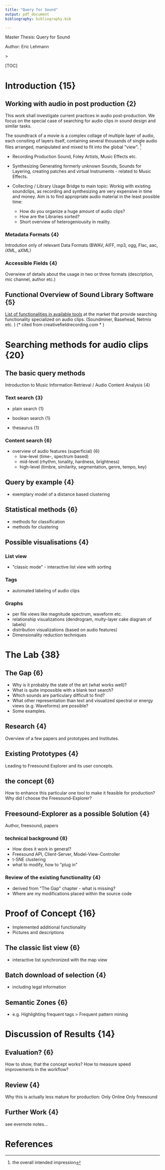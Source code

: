 ```yaml
---
title: "Query for Sound"
output: pdf_document
bibliography: bibliography.bib

---
```


Master Thesis: Query for Sound 

Author: Eric Lehmann

<!--total pages: 60-90-->

<!--TOC \{93\}-->>


[TOC]



# Introduction {15}

## Working with audio in post production {2}
This work shall investigate current practices in audio post-production. We focus on the special case of searching for audio clips in sound design and similar tasks. 

The soundtrack of a movie is a complex collage of multiple layer of audio, each consiting of layers itself, containing several thousands of single audio files arranged, manipulated and mixed to fit into the global "view". [^1]

* Recording
  Production Sound, Foley Artists, Music Effects etc.

* Synthesizing
  Generating formerly unknown Sounds, Sounds for Layering, creating patches and virtual Instruments - related to Music Effects. 

* Collecting / Library Usage
  Bridge to main topic:
  Workig with existing soundclips, as recording and synthesizing are very expensive in time and money.
  Aim is to find appropriate audio material in the least possible time:

    * How do you organize a huge amount of audio clips?
    * How are the Libraries sorted?
    * Short overview of heterogeniousity in reality.


[^1]: the overall intended impression

### Metadata Formats {4}
Introdution only of relevant Data Formats (BWAV, AIFF, mp3, ogg, Flac, aac, iXML, aXML)

### Accessible Fields {4}
Overwiew of details about the usage in two or three formats (description, mic channel, author etc.)

## Functional Overview of Sound Library Software {5}

[List of functionalities in available tools](http://www.creativefieldrecording.com/2014/06/17/an-introduction-to-sound-fx-metadata-apps-2-comparing-apps/) at the market that provide searching functionality specialized on audio clips. (Soundminer, Basehead, Netmix etc. ) (* cited from creativefieldrecording.com * )

# Searching methods for audio clips {20}

## The basic query methods 

Introduction to Music Information Retrieval / Audio Content Analysis {4}

### Text search {3}

- plain search {1}


- boolean search {1}
- thesaurus {1}

### Content search {6}

- overview of audio features (superficial) {6}
  - low-level (time-, spectrum based)
  - mid-level (rhythm, tonality, hardness, brightness)
  - high-level (timbre, similarity, segmentation, genre, tempo, key)

## Query by example {4}

- exemplary model of a distance based clustering

## Statistical methods {6}

- methods for classification
- methods for clustering

## Possible visualisations {4}

### List view

- "classic mode" - interactive list view with sorting

### Tags

- automated labeling of audio clips 

### Graphs

- per file views like magnitude spectrum, waveform etc.
- relationship visualizations (dendrogram, multy-layer cake diagram of labels)
- distribution visualizations (based on audio features)
- Dimensionality reduction techniques

# The Lab {38}

## The Gap {6}

* Why is it probably the state of the art (what works well)?
* What is quite impossible with a blank text search?
* Which sounds are particulary difficult to find?
* What other representation than text and visualized spectral or energy views (e.g. Waveforms) are possible?
* Some examples.

## Research {4}
Overview of a few papers and prototypes and Institutes.

## Existing Prototypes {4}
Leading to Freesound Explorer and its user concepts.

## the concept {6}
How to enhance this particular one tool to make it feasible for production?
Why did I choose the Freesound-Explorer?

## Freesound-Explorer as a possible Solution {4}
Author, freesound, papers

### technical background {8}
* How does it work in general?
* Freesound API, Client-Server, Model-View-Controller
* t-SNE clustering
* what to modify, how to "plug in"

### Review of the existing functionality {4}
* derived from "The Gap" chapter - what is missing?
* Where are my modifications placed within the source code

# Proof of Concept {16}
* Implemented additional functionality
* Pictures and descriptions

## The classic list view {6}

- interactive list synchronized with the map view

## Batch download of selection {4}

* including legal information

## Semantic Zones {6}
* e.g. Highlighting frequent tags > Frequent pattern mining

# Discussion of Results {14}
## Evaluation? {6}
How to show, that the concept works?
How to measure speed improvements in the workflow?

## Review {4}
Why this is actually less mature for production:
Only Online
Only freesound

## Further Work {4}
see evernote notes...

# References
